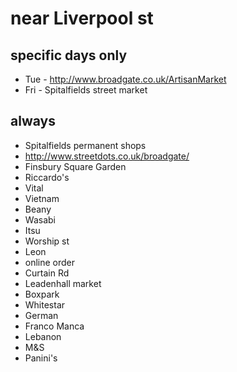 # near Liverpool st

## specific days only
- Tue - http://www.broadgate.co.uk/ArtisanMarket
- Fri - Spitalfields street market

## always
- Spitalfields permanent shops
- http://www.streetdots.co.uk/broadgate/
- Finsbury Square Garden
- Riccardo's
- Vital
- Vietnam
- Beany
- Wasabi
- Itsu
- Worship st
- Leon
- online order
- Curtain Rd
- Leadenhall market
- Boxpark
- Whitestar
- German
- Franco Manca
- Lebanon
- M&S
- Panini's

